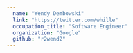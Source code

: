 ```yaml
---
  name: "Wendy Dembowski"
  link: "https://twitter.com/whille"
  occupation_title: "Software Engineer"
  organization: "Google"
  github: "r2wend2"
---
```

